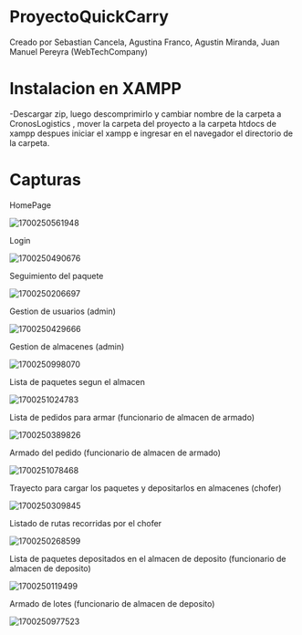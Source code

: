 # ProyectoQuickCarry
Creado por Sebastian Cancela, Agustina Franco, Agustin Miranda, Juan Manuel Pereyra
(WebTechCompany)

# Instalacion en XAMPP
-Descargar zip, luego descomprimirlo y cambiar nombre de la carpeta a CronosLogistics , mover la carpeta del proyecto a la carpeta htdocs de xampp despues iniciar el xampp e ingresar en el navegador el directorio de la carpeta.

# Capturas

HomePage

![1700250561948](https://github.com/Agustin15/ProyectoQuickCarry/assets/60082275/88175329-7ff6-4085-b6cc-b3107c9a7fbb)


Login      

![1700250490676](https://github.com/Agustin15/ProyectoQuickCarry/assets/60082275/ba4d7e3b-b60a-4b19-ad17-45d785bd7268)

Seguimiento del paquete

![1700250206697](https://github.com/Agustin15/ProyectoQuickCarry/assets/60082275/da01c170-5c42-48e3-8292-883e391e7a8d)

Gestion de usuarios (admin)

![1700250429666](https://github.com/Agustin15/ProyectoQuickCarry/assets/60082275/bbd7de6f-7703-4225-a3e4-5830f582726d)

Gestion de almacenes (admin)

![1700250998070](https://github.com/Agustin15/ProyectoQuickCarry/assets/60082275/fb9d65bd-84e3-478b-a007-4111ebb6ad84)

Lista de paquetes segun el almacen

![1700251024783](https://github.com/Agustin15/ProyectoQuickCarry/assets/60082275/c9eef07d-2216-4fa7-93a4-f6a6e09873d3)


Lista de pedidos para armar (funcionario de almacen de armado)

![1700250389826](https://github.com/Agustin15/ProyectoQuickCarry/assets/60082275/d083465e-08a8-4792-a9ee-714daf36bb73)


Armado del pedido (funcionario de almacen de armado)

![1700251078468](https://github.com/Agustin15/ProyectoQuickCarry/assets/60082275/2c912773-dd53-4e49-a495-8983c7aea5ce)


Trayecto para cargar los paquetes y depositarlos en almacenes (chofer)

![1700250309845](https://github.com/Agustin15/ProyectoQuickCarry/assets/60082275/4e98ea21-38ec-4288-b6bf-e6f835d61d94)

Listado de rutas recorridas por el chofer

![1700250268599](https://github.com/Agustin15/ProyectoQuickCarry/assets/60082275/c4893dd1-0598-4d79-ac48-9471963055e4)

Lista de paquetes depositados en el almacen de deposito (funcionario de almacen de deposito)

![1700250119499](https://github.com/Agustin15/ProyectoQuickCarry/assets/60082275/985c9d7e-602d-490c-a868-dd6097348a3b)

Armado de lotes (funcionario de almacen de deposito)

![1700250977523](https://github.com/Agustin15/ProyectoQuickCarry/assets/60082275/53a9cea8-9cda-4bff-a534-806c023ac92c)




